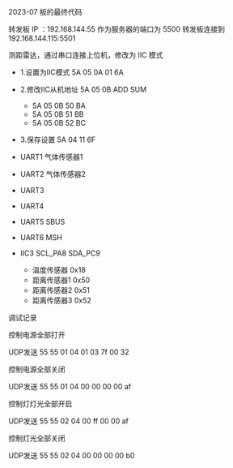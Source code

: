 
2023-07 板的最终代码

转发板 IP ：192.168.144.55  作为服务器的端口为 5500
转发板连接到 192.168.144.115:5501


测距雷达，通过串口连接上位机，修改为 IIC 模式
- 1.设置为IIC模式 5A 05 0A 01 6A
- 2.修改IIC从机地址 5A 05 0B ADD SUM
    - 5A 05 0B 50 BA
    - 5A 05 0B 51 BB
    - 5A 05 0B 52 BC
- 3.保存设置 5A 04 11 6F




- UART1     气体传感器1
- UART2     气体传感器2
- UART3     
- UART4     
- UART5     SBUS
- UART6     MSH


- IIC3      SCL_PA8     SDA_PC9
  - 温度传感器   0x18
  - 距离传感器1  0x50
  - 距离传感器2  0x51
  - 距离传感器3  0x52


调试记录


控制电源全部打开

UDP发送 55 55 01 04 01 03 7f 00 32

控制电源全部关闭

UDP发送 55 55 01 04 00 00 00 00 af


控制灯灯光全部开启

UDP发送 55 55 02 04 00 ff 00 00 af

控制灯光全部关闭

UDP发送 55 55 02 04 00 00 00 00 b0













